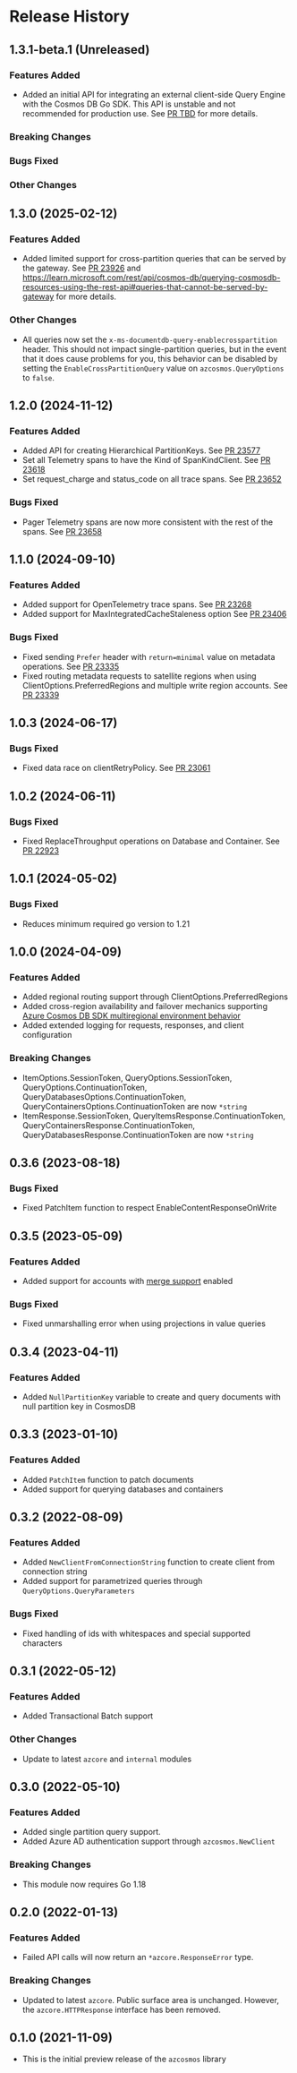 # Release History

## 1.3.1-beta.1 (Unreleased)

### Features Added
* Added an initial API for integrating an external client-side Query Engine with the Cosmos DB Go SDK. This API is unstable and not recommended for production use. See [PR TBD](tbd) for more details.

### Breaking Changes

### Bugs Fixed

### Other Changes

## 1.3.0 (2025-02-12)

### Features Added
* Added limited support for cross-partition queries that can be served by the gateway. See [PR 23926](https://github.com/Azure/azure-sdk-for-go/pull/23926) and <https://learn.microsoft.com/rest/api/cosmos-db/querying-cosmosdb-resources-using-the-rest-api#queries-that-cannot-be-served-by-gateway> for more details.

### Other Changes
* All queries now set the `x-ms-documentdb-query-enablecrosspartition` header. This should not impact single-partition queries, but in the event that it does cause problems for you, this behavior can be disabled by setting the `EnableCrossPartitionQuery` value on `azcosmos.QueryOptions` to `false`.

## 1.2.0 (2024-11-12)

### Features Added
* Added API for creating Hierarchical PartitionKeys. See [PR 23577](https://github.com/Azure/azure-sdk-for-go/pull/23577)
* Set all Telemetry spans to have the Kind of SpanKindClient. See [PR 23618](https://github.com/Azure/azure-sdk-for-go/pull/23618)
* Set request_charge and status_code on all trace spans. See [PR 23652](https://github.com/Azure/azure-sdk-for-go/pull/23652)

### Bugs Fixed
* Pager Telemetry spans are now more consistent with the rest of the spans. See [PR 23658](https://github.com/Azure/azure-sdk-for-go/pull/23658)

## 1.1.0 (2024-09-10)

### Features Added
* Added support for OpenTelemetry trace spans. See [PR 23268](https://github.com/Azure/azure-sdk-for-go/pull/23268)
* Added support for MaxIntegratedCacheStaleness option See [PR 23406](https://github.com/Azure/azure-sdk-for-go/pull/23406)

### Bugs Fixed
* Fixed sending `Prefer` header with `return=minimal` value on metadata operations. See [PR 23335](https://github.com/Azure/azure-sdk-for-go/pull/23335)
* Fixed routing metadata requests to satellite regions when using ClientOptions.PreferredRegions and multiple write region accounts. See [PR 23339](https://github.com/Azure/azure-sdk-for-go/pull/23339)

## 1.0.3 (2024-06-17)

### Bugs Fixed

* Fixed data race on clientRetryPolicy. See [PR 23061](https://github.com/Azure/azure-sdk-for-go/pull/23061)

## 1.0.2 (2024-06-11)

### Bugs Fixed

* Fixed ReplaceThroughput operations on Database and Container. See [PR 22923](https://github.com/Azure/azure-sdk-for-go/pull/22923)

## 1.0.1 (2024-05-02)

### Bugs Fixed

* Reduces minimum required go version to 1.21

## 1.0.0 (2024-04-09)

### Features Added
* Added regional routing support through ClientOptions.PreferredRegions
* Added cross-region availability and failover mechanics supporting [Azure Cosmos DB SDK multiregional environment behavior](https://learn.microsoft.com/azure/cosmos-db/nosql/troubleshoot-sdk-availability)
* Added extended logging for requests, responses, and client configuration

### Breaking Changes
* ItemOptions.SessionToken, QueryOptions.SessionToken, QueryOptions.ContinuationToken, QueryDatabasesOptions.ContinuationToken, QueryContainersOptions.ContinuationToken are now `*string`
* ItemResponse.SessionToken, QueryItemsResponse.ContinuationToken, QueryContainersResponse.ContinuationToken, QueryDatabasesResponse.ContinuationToken are now `*string`

## 0.3.6 (2023-08-18)

### Bugs Fixed
* Fixed PatchItem function to respect EnableContentResponseOnWrite

## 0.3.5 (2023-05-09)

### Features Added
* Added support for accounts with [merge support](https://aka.ms/cosmosdbsdksupportformerge) enabled

### Bugs Fixed
* Fixed unmarshalling error when using projections in value queries

## 0.3.4 (2023-04-11)

### Features Added
* Added `NullPartitionKey` variable to create and query documents with null partition key in CosmosDB

## 0.3.3 (2023-01-10)

### Features Added
* Added `PatchItem` function to patch documents
* Added support for querying databases and containers

## 0.3.2 (2022-08-09)

### Features Added
* Added `NewClientFromConnectionString` function to create client from connection string
* Added support for parametrized queries through `QueryOptions.QueryParameters`

### Bugs Fixed
* Fixed handling of ids with whitespaces and special supported characters

## 0.3.1 (2022-05-12)

### Features Added

* Added Transactional Batch support

### Other Changes
* Update to latest `azcore` and `internal` modules

## 0.3.0 (2022-05-10)

### Features Added
* Added single partition query support.
* Added Azure AD authentication support through `azcosmos.NewClient`

### Breaking Changes
* This module now requires Go 1.18

## 0.2.0 (2022-01-13)

### Features Added
* Failed API calls will now return an `*azcore.ResponseError` type.

### Breaking Changes
* Updated to latest `azcore`. Public surface area is unchanged.  However, the `azcore.HTTPResponse` interface has been removed.

## 0.1.0 (2021-11-09)
* This is the initial preview release of the `azcosmos` library
